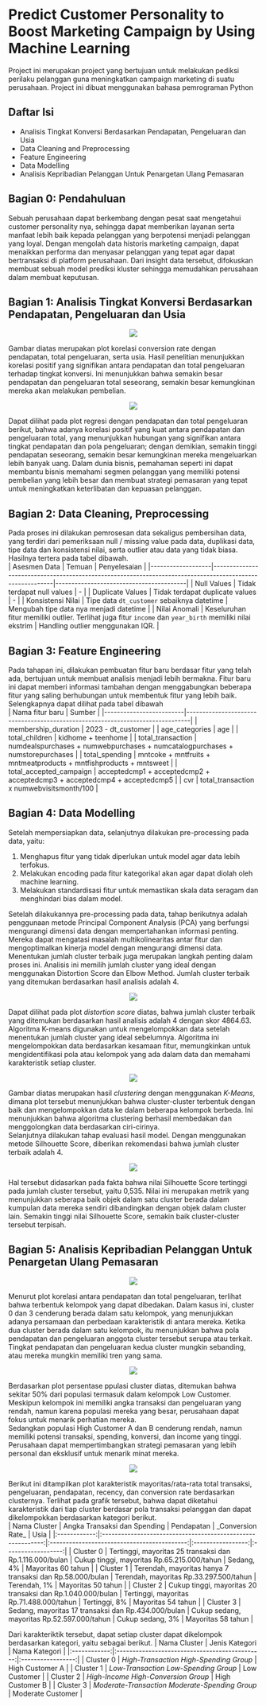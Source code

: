 # Predict Customer Personality to Boost Marketing Campaign by Using Machine Learning
Project ini merupakan project yang bertujuan untuk melakukan pediksi perilaku pelanggan guna meningkatkan campaign marketing di suatu perusahaan. Project ini dibuat menggunakan bahasa pemrograman Python

## Daftar Isi
- Analisis Tingkat Konversi Berdasarkan Pendapatan, Pengeluaran dan Usia
- Data Cleaning and Preprocessing
- Feature Engineering
- Data Modelling
- Analisis Kepribadian Pelanggan Untuk Penargetan Ulang Pemasaran

## Bagian 0: Pendahuluan
Sebuah perusahaan dapat berkembang dengan pesat saat mengetahui customer personality nya, sehingga dapat memberikan layanan serta manfaat lebih baik kepada pelanggan yang berpotensi menjadi pelanggan yang loyal. Dengan mengolah data historis marketing campaign, dapat menaikkan performa dan menyasar pelanggan yang tepat agar dapat bertransaksi di platform perusahaan. Dari insight data tersebut, difokuskan membuat sebuah model prediksi kluster sehingga memudahkan perusahaan dalam membuat keputusan.

## Bagian 1: Analisis Tingkat Konversi Berdasarkan Pendapatan, Pengeluaran dan Usia
<p align="center">
  <img src="https://github.com/user-attachments/assets/0e57dd7d-d007-4cd5-bb4b-92210f600731"/>
</p>
Gambar diatas merupakan plot korelasi conversion rate dengan pendapatan, total pengeluaran, serta usia. Hasil penelitian menunjukkan korelasi positif yang signifikan antara pendapatan dan total pengeluaran terhadap tingkat konversi. Ini menunjukkan bahwa semakin besar pendapatan dan pengeluaran total seseorang, semakin besar kemungkinan mereka akan melakukan pembelian.
<p align="center">
  <img src="https://github.com/user-attachments/assets/704d380f-b3a5-4795-9ced-f311ed78cd15"/>
</p>
Dapat dilihat pada plot regresi dengan pendapatan dan total pengeluaran berikut, bahwa adanya korelasi positif yang kuat antara pendapatan dan pengeluaran total, yang menunjukkan hubungan yang signifikan antara tingkat pendapatan dan pola pengeluaran; dengan demikian, semakin tinggi pendapatan seseorang, semakin besar kemungkinan mereka mengeluarkan lebih banyak uang. Dalam dunia bisnis, pemahaman seperti ini dapat membantu bisnis memahami segmen pelanggan yang memiliki potensi pembelian yang lebih besar dan membuat strategi pemasaran yang tepat untuk meningkatkan keterlibatan dan kepuasan pelanggan.

## Bagian 2: Data Cleaning, Preprocessing
Pada proses ini dilakukan pemrosesan data sekaligus pembersihan data, yang terdiri dari pemeriksaan null / missing value pada data, duplikasi data, tipe data dan konsistensi nilai, serta outlier atau data yang tidak biasa. Hasilnya tertera pada tabel dibawah.<br>
| Asesmen Data      | Temuan                                                                                                   | Penyelesaian                            |
|-------------------|----------------------------------------------------------------------------------------------------------|-----------------------------------------|
| Null Values       | Tidak terdapat null values                                                                               | -                                       |
| Duplicate Values  | Tidak terdapat duplicate values                                                                          | -                                       |
| Konsistensi Nilai | Tipe data `dt_customer` sebaiknya datetime                                                               | Mengubah tipe data nya menjadi datetime |
| Nilai Anomali     | Keseluruhan fitur memiliki outlier. Terlihat juga fitur `income` dan `year_birth` memiliki nilai ekstrim | Handling outlier menggunakan IQR.       |

## Bagian 3: Feature Engineering
Pada tahapan ini, dilakukan pembuatan fitur baru berdasar fitur yang telah ada, bertujuan untuk membuat analisis menjadi lebih bermakna. Fitur baru ini dapat memberi informasi tambahan dengan menggabungkan beberapa fitur yang saling berhubungan untuk membentuk fitur yang lebih baik. Selengkapnya dapat dilihat pada tabel dibawah<br>
| Nama fitur baru         | Sumber                                                                        |
|-------------------------|-------------------------------------------------------------------------------|
| membership_duration     | 2023 - dt_customer                                                            |
| age_categories          | age                                                                           |
| total_children          | kidhome + teenhome                                                            |
| total_transaction       | numdealspurchases + numwebpurchases + numcatalogpurchases + numstorepurchases |
| total_spending          | mntcoke + mntfruits + mntmeatproducts + mntfishproducts + mntsweet            |
| total_accepted_campaign | acceptedcmp1 + acceptedcmp2 + acceptedcmp3 + acceptedcmp4 + acceptedcmp5      |
| cvr                     | total_transaction x numwebvisitsmonth/100                                     |

## Bagian 4: Data Modelling
Setelah mempersiapkan data, selanjutnya dilakukan pre-processing pada data, yaitu:
1. Menghapus fitur yang tidak diperlukan untuk model agar data lebih terfokus.
2. Melakukan encoding pada fitur kategorikal akan agar dapat diolah oleh machine learning.
3. Melakukan standardisasi fitur untuk memastikan skala data seragam dan menghindari bias dalam model.
<p>Setelah dilakukannya pre-processing pada data, tahap berikutnya adalah penggunaan metode Principal Component Analysis (PCA) yang berfungsi mengurangi dimensi data dengan mempertahankan informasi penting. Mereka dapat mengatasi masalah multikolinearitas antar fitur dan mengoptimalkan kinerja model dengan mengurangi dimensi data. Menentukan jumlah cluster terbaik juga merupakan langkah penting dalam proses ini. Analisis ini memilih jumlah cluster yang ideal dengan menggunakan Distortion Score dan Elbow Method. Jumlah cluster terbaik yang ditemukan berdasarkan hasil analisis adalah 4.
<p align="center">
  <img src="https://github.com/user-attachments/assets/288c8a0e-6207-4a9e-8c60-32210d2b637f"/>
</p>
Dapat dilihat pada plot <i>distortion score</i> diatas, bahwa jumlah cluster terbaik yang ditemukan berdasarkan hasil analisis adalah 4 dengan skor 4864.63. Algoritma K-means digunakan untuk mengelompokkan data setelah menentukan jumlah cluster yang ideal sebelumnya. Algoritma ini mengelompokkan data berdasarkan kesamaan fitur, memungkinkan untuk mengidentifikasi pola atau kelompok yang ada dalam data dan memahami karakteristik setiap cluster.
<p align="center">
  <img src="https://github.com/user-attachments/assets/070968e2-93ec-4750-b562-70f96869b85e"/>
</p>
Gambar diatas merupakan hasil <i>clustering</i> dengan menggunakan <i>K-Means</i>, dimana plot tersebut menunjukkan bahwa cluster-cluster terbentuk dengan baik dan mengelompokkan data ke dalam beberapa kelompok berbeda. Ini menunjukkan bahwa algoritma clustering berhasil membedakan dan menggolongkan data berdasarkan ciri-cirinya.<br>
Selanjutnya dilakukan tahap evaluasi hasil model. Dengan menggunakan metode Silhouette Score, diberikan rekomendasi bahwa jumlah cluster terbaik adalah 4.
<p align="center">
  <img src="https://github.com/user-attachments/assets/c5357727-4f5b-49e1-9898-e42b4f99487e"/>
</p>
Hal tersebut didasarkan pada fakta bahwa nilai Silhouette Score tertinggi pada jumlah cluster tersebut, yaitu 0,535. Nilai ini merupakan metrik yang menunjukkan seberapa baik objek dalam satu cluster berada dalam kumpulan data mereka sendiri dibandingkan dengan objek dalam cluster lain. Semakin tinggi nilai Silhouette Score, semakin baik cluster-cluster tersebut terpisah.

## Bagian 5: Analisis Kepribadian Pelanggan Untuk Penargetan Ulang Pemasaran
<p align="center">
  <img src="https://github.com/user-attachments/assets/ade9ace0-8265-4972-a8aa-be6a2aa9efcc"/>
</p>
Menurut plot korelasi antara pendapatan dan total pengeluaran, terlihat bahwa terbentuk kelompok yang dapat dibedakan. Dalam kasus ini, cluster 0 dan 3 cenderung berada dalam satu kelompok, yang menunjukkan adanya persamaan dan perbedaan karakteristik di antara mereka. Ketika dua cluster berada dalam satu kelompok, itu menunjukkan bahwa pola pendapatan dan pengeluaran anggota cluster tersebut serupa atau terkait. Tingkat pendapatan dan pengeluaran kedua cluster mungkin sebanding, atau mereka mungkin memiliki tren yang sama.
<p align="center">
  <img src="https://github.com/user-attachments/assets/a80a75ee-df9a-4ff4-9e97-5e95291a45be"/>
</p>
Berdasarkan plot persentase ppulasi cluster diatas, ditemukan bahwa sekitar 50% dari populasi termasuk dalam kelompok Low Customer. Meskipun kelompok ini memiliki angka transaksi dan pengeluaran yang rendah, namun karena populasi mereka yang besar, perusahaan dapat fokus untuk menarik perhatian mereka.<br>
Sedangkan populasi High Customer A dan B cenderung rendah, namun memiliki potensi transaksi, spending, konversi, dan income yang tinggi. Perusahaan dapat mempertimbangkan strategi pemasaran yang lebih personal dan eksklusif untuk menarik minat mereka.
<p align="center">
  <img src="https://github.com/user-attachments/assets/0ce4431d-4f45-4597-99de-8011982d183f"/>
</p>
Berikut ini ditampilkan plot karakteristik mayoritas/rata-rata total transaksi, pengeluaran, pendapatan, recency, dan conversion rate berdasarkan clusternya. Terlihat pada grafik tersebut, bahwa dapat diketahui karakteristik dari tiap cluster berdasar pola transaksi pelanggan dan dapat dikelompokkan berdasarkan kategori berikut.<br>
| Nama Cluster |                 Angka Transaksi dan Spending                |                  Pendapatan                 | _Conversion Rate_ |        Usia        |
|:------------:|:-----------------------------------------------------------:|:-------------------------------------------:|:-----------------:|:------------------:|
|   Cluster 0  |   Tertinggi, mayoritas 25 transaksi dan Rp.1.116.000/bulan  | Cukup tinggi, mayoritas Rp.65.215.000/tahun |     Sedang, 4%    | Mayoritas 60 tahun |
|   Cluster 1  |  Terendah, mayoritas hanya 7 transaksi dan Rp.58.000/bulan  |   Terendah, mayoritas Rp.33.297.500/tahun   |    Terendah, 1%   | Mayoritas 50 tahun |
|   Cluster 2  | Cukup tinggi, mayoritas 20 transaksi dan Rp.1.040.000/bulan |   Tertinggi, mayoritas Rp.71.488.000/tahun  |   Tertinggi, 8%   | Mayoritas 54 tahun |
|   Cluster 3  |     Sedang, mayoritas 17 transaksi dan Rp.434.000/bulan     | Cukup sedang, mayoritas Rp.52.597.000/tahun |  Cukup sedang, 3% | Mayoritas 58 tahun |

Dari karakteriktik tersebut, dapat setiap cluster dapat dikelompok berdasarkan kategori, yaitu sebagai berikut.
| Nama Cluster |                 Jenis Kategori                 |   Nama Kategori   |
|:------------:|:----------------------------------------------:|:-----------------:|
|   Cluster 0  |     _High-Transaction High-Spending Group_     |  High Customer A  |
|   Cluster 1  |      _Low-Transaction Low-Spending Group_      |    Low Customer   |
|   Cluster 2  |       _High-Income High-Conversion Group_      |  High Customer B  |
|   Cluster 3  | _Moderate-Transaction Moderate-Spending Group_ | Moderate Customer |
